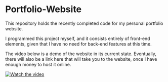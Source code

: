 # Portfolio-Website

This repository holds the recently completed code for my personal portfolio website. 

I programmed this project myself, and it consists entirely of front-end elements, given that I have no need for back-end features at this time.

The video below is a demo of the website in its current state. Eventually, there will also be a link here that will take you to the website, once I have enough money to host it online.

[![Watch the video](https://imgur.com/a/YrPrWhq)](https://drive.google.com/file/d/1N0DtJJahy3Ntht6sfjVThK5GV5gOJvks/view?usp=sharing)
